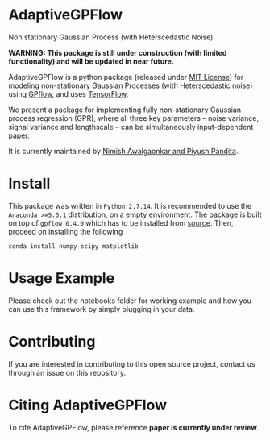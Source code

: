 # AdaptiveGPFlow
Non stationary Gaussian Process (with Heterscedastic Noise)

**WARNING: This package is still under construction (with limited functionality) and will be updated in near future.**

AdaptiveGPFlow is a python package (released under [MIT License](https://github.com/nawalgao/GPPrefElicit/blob/master/LICENSE)) for modeling non-stationary Gaussian Processes (with Heterscedastic noise)
using [GPflow](https://github.com/GPflow/GPflow), and uses [TensorFlow](http://www.tensorflow.org).

We present a package for implementing fully non-stationary Gaussian process regression (GPR), where all three key parameters – noise variance, signal variance and lengthscale – can be simultaneously input-dependent [paper](https://arxiv.org/pdf/1508.04319.pdf).


It is currently maintained by [Nimish Awalgaonkar and Piyush Pandita](https://www.predictivesciencelab.org/people.html).

# Install
This package was written in `Python 2.7.14`. It is recommended to use the `Anaconda >=5.0.1` distribution, on a empty environment. The package is built on top of `gpflow 0.4.0` which has to be installed from [source]( https://github.com/GPflow/GPflow/releases/tag/0.4.0).
Then, proceed on installing the following
```
conda install numpy scipy matplotlib 
```

# Usage Example
Please check out the notebooks folder for working example and how you can use this framework by simply plugging in your data.

# Contributing
If you are interested in contributing to this open source project, contact us through an issue on this repository.

# Citing AdaptiveGPFlow

To cite AdaptiveGPFlow, please reference **paper is currently under review**.

